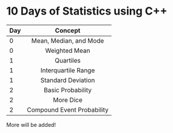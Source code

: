 # 10 Days of Statistics using C++	

| Day           | Concept                |
| ------------- |:-------------:         |
| 0             | Mean, Median, and Mode |
| 0             | Weighted Mean          |   
| 1             | Quartiles              |
| 1             | Interquartile Range    |
| 1             | Standard Deviation     |
| 2             | Basic Probability      |
| 2             | More Dice                      |
| 2             | Compound Event Probability     |

More will be added!
